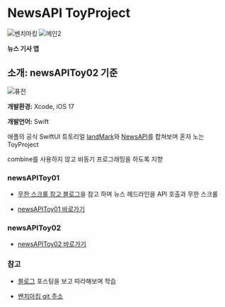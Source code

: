 # NewsAPI ToyProject

![벤치마킹](https://github.com/BOLTB0X/NewsAPIToyProject/blob/main/gif/%EA%B3%B5%EC%8B%9D%ED%8A%9C%ED%86%A0%EB%A6%AC%EC%96%BC.gif?raw=true) ![메인2](https://github.com/BOLTB0X/NewsAPIToyProject/blob/main/02gif/%EB%A9%94%EC%9D%B83.gif?raw=true)
<br/>

**뉴스 기사 앱**
<br/>

## 소개: newsAPIToy02 기준

![퓨전](https://cdn.eyesmag.com/wp-content/uploads/2017/12/28144328/adidas-x-dragonball-z-collaboration-rumor-main.gif)
<br/>

**개발환경:** Xcode, iOS 17
<br/>

**개발언어:** Swift
<br/>

애플의 공식 SwiftUI 튜토리얼 [landMark](https://github.com/BOLTB0X/SwiftUI_Tutorials)와 [NewsAPI](https://newsapi.org)를 합쳐보며 혼자 노는 ToyProject
<br/>

combine를 사용하지 않고 비동기 프로그래밍을 하도록 지향
<br/>

### newsAPIToy01

- [무한 스크롤 참고 블로그](https://codekodo.tistory.com/207)을 참고 하며 뉴스 헤드라인을 API 호출과 무한 스크롤
  <br/>

- [newsAPIToy01 바로가기](https://github.com/BOLTB0X/NewsAPIToyProject/tree/main/newsAPIToy01)
  <br/>

### newsAPIToy02

- [newsAPIToy02 바로가기](https://github.com/BOLTB0X/NewsAPIToyProject/tree/main/newsAPIToy02)
  <br/>

### 참고

- [블로그](https://ggasoon2.tistory.com/9) 포스팅을 보고 따라해보며 학습
  <br/>

- [벤치마킹 git 주소](https://github.com/BOLTB0X/NewsAPIToyProject/tree/main/Benchmarking%20Project/newsArticle)
  <br/>
